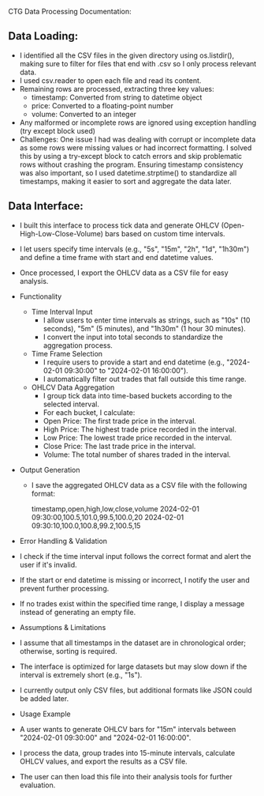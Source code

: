 CTG Data Processing Documentation:

Data Loading:
-
- I identified all the CSV files in the given directory using os.listdir(), making sure to filter for files that end with .csv so I only process relevant data.
- I used csv.reader to open each file and read its content.
- Remaining rows are processed, extracting three key values:
  - timestamp: Converted from string to datetime object
  - price: Converted to a floating-point number
  - volume: Converted to an integer
- Any malformed or incomplete rows are ignored using exception handling (try except block used)
- Challenges: One issue I had was dealing with corrupt or incomplete data as some rows were missing values or had incorrect formatting. I solved this by using a try-except block to catch errors and skip problematic rows without crashing the program. Ensuring timestamp consistency was also important, so I used datetime.strptime() to standardize all timestamps, making it easier to sort and aggregate the data later.


Data Interface:
-
- I built this interface to process tick data and generate OHLCV (Open-High-Low-Close-Volume) bars based on custom time intervals.
- I let users specify time intervals (e.g., "5s", "15m", "2h", "1d", "1h30m") and define a time frame with start and end datetime values.
- Once processed, I export the OHLCV data as a CSV file for easy analysis.
  
- Functionality
  - Time Interval Input
    - I allow users to enter time intervals as strings, such as "10s" (10 seconds), "5m" (5 minutes), and "1h30m" (1 hour 30 minutes).
    - I convert the input into total seconds to standardize the aggregation process.
  - Time Frame Selection
    - I require users to provide a start and end datetime (e.g., "2024-02-01 09:30:00" to "2024-02-01 16:00:00").
    - I automatically filter out trades that fall outside this time range.
  - OHLCV Data Aggregation
    - I group tick data into time-based buckets according to the selected interval.
    - For each bucket, I calculate:
     - Open Price: The first trade price in the interval.
     - High Price: The highest trade price recorded in the interval.
     - Low Price: The lowest trade price recorded in the interval.
     - Close Price: The last trade price in the interval.
     - Volume: The total number of shares traded in the interval.
       
- Output Generation
  - I save the aggregated OHLCV data as a CSV file with the following format:
    
    timestamp,open,high,low,close,volume
    2024-02-01 09:30:00,100.5,101.0,99.5,100.0,20
    2024-02-01 09:30:10,100.0,100.8,99.2,100.5,15

- Error Handling & Validation
 - I check if the time interval input follows the correct format and alert the user if it's invalid.
 - If the start or end datetime is missing or incorrect, I notify the user and prevent further processing.
 - If no trades exist within the specified time range, I display a message instead of generating an empty file.
 
- Assumptions & Limitations
 - I assume that all timestamps in the dataset are in chronological order; otherwise, sorting is required.
 - The interface is optimized for large datasets but may slow down if the interval is extremely short (e.g., "1s").
 - I currently output only CSV files, but additional formats like JSON could be added later.

- Usage Example
 - A user wants to generate OHLCV bars for "15m" intervals between "2024-02-01 09:30:00" and "2024-02-01 16:00:00".
 - I process the data, group trades into 15-minute intervals, calculate OHLCV values, and export the results as a CSV file.
 - The user can then load this file into their analysis tools for further evaluation.

